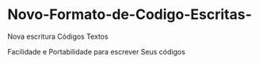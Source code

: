 # Novo-Formato-de-Codigo-Escritas-
Nova escritura Códigos Textos

Facilidade e Portabilidade para escrever
Seus códigos 

